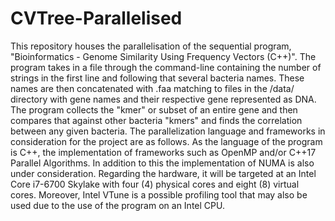 # CVTree-Parallelised
This repository houses the parallelisation of the sequential program, "Bioinformatics - Genome Similarity Using Frequency Vectors (C++)". The program takes in a file through the command-line containing the number of strings in the first line and following that several bacteria names. These names are then concatenated with  .faa matching to files in the /data/ directory with gene names and their respective gene represented as DNA. The program collects the "kmer" or subset of an entire gene and then compares that against other bacteria "kmers" and finds the correlation between any given bacteria. The parallelization language and frameworks in consideration for the project are as follows. As the language of the program is C++, the implementation of frameworks such as OpenMP and/or C++17 Parallel Algorithms. In addition to this the implementation of NUMA is also under consideration. Regarding the hardware, it will be targeted at an Intel Core i7-6700 Skylake with four (4) physical cores and eight (8) virtual cores. Moreover, Intel VTune is a possible profiling tool that may also be used due to the use of the program on an Intel CPU.
